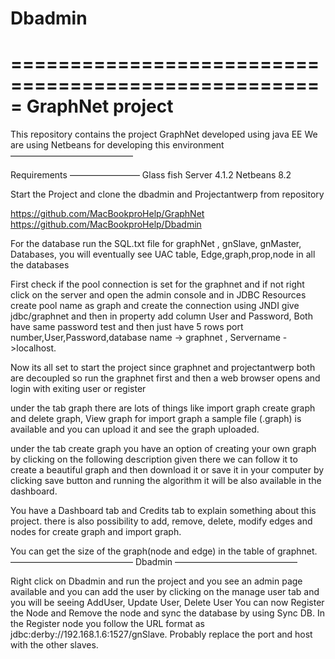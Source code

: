 # Dbadmin
=====================================================
GraphNet project
=====================================================
This repository contains the project GraphNet developed using java EE 
We are using Netbeans for developing this environment
——————————————


Requirements
————————
Glass fish Server 4.1.2
Netbeans 8.2


Start the Project and clone the dbadmin and Projectantwerp from repository 

https://github.com/MacBookproHelp/GraphNet
https://github.com/MacBookproHelp/Dbadmin

For the database run the SQL.txt file for graphNet , gnSlave, gnMaster, Databases, you will eventually see UAC table, Edge,graph,prop,node in all the databases

First check if the pool connection is set for the graphnet and if not right click on the server and open the admin console and in JDBC Resources create pool name as graph and create the connection using JNDI give jdbc/graphnet and then in property add column User and Password, Both have same password test and then just have 5 rows port number,User,Password,database name -> graphnet
, Servername ->localhost.

Now its all set to start the project since graphnet and projectantwerp both are decoupled so run the graphnet first and then a web browser opens and login with exiting user or register 

under the tab graph there are lots of things like import graph create graph and delete graph, View graph 
for import graph a sample file (.graph) is available and you can upload it and see the graph uploaded.

under the tab create graph you have an option of creating your own graph by clicking on the following description given there we can follow it to create a beautiful graph and then download it or save it in your computer by clicking save button and running the algorithm it will be also available in the dashboard.

You have a Dashboard tab and Credits tab to explain something about this project.
there is also possibility to add, remove, delete, modify edges and nodes for create graph and import graph.

You can get the size of the graph(node and edge) in the table of graphnet.
——————————————
Dbadmin
——————————————

Right click on Dbadmin and run the project and you see an admin page available and you can add the user by clicking on the manage user tab and you will be seeing AddUser, Update User, Delete User
You can now Register the Node and Remove the node and sync the database by using Sync DB. In the Register node you follow the URL format as jdbc:derby://192.168.1.6:1527/gnSlave. Probably replace the port and host with the other slaves.
